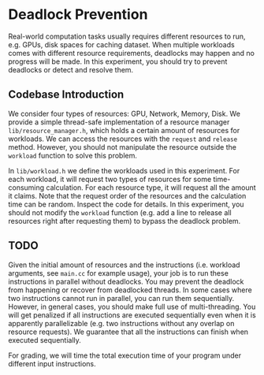 # Deadlock Prevention

Real-world computation tasks usually requires different resources to run, e.g.
GPUs, disk spaces for caching dataset. When multiple workloads comes with different
resource requirements, deadlocks may happen and no progress will be made.
In this experiment, you should try to prevent deadlocks or detect and resolve them.

## Codebase Introduction

We consider four types of resources: GPU, Network, Memory, Disk.
We provide a simple thread-safe implementation of a resource manager
`lib/resource_manager.h`, which holds a certain amount of resources for
workloads. We can access the resources with the `request` and `release` method.
However, you should not manipulate the resource outside the `workload` function
to solve this problem.

In `lib/workload.h` we define the workloads used in this experiment. For each
workload, it will request two types of resources for some time-consuming
calculation. For each resource type, it will request all the amount it claims.
Note that the request order of the resources and the calculation time can be random.
Inspect the code for details. In this experiment, you should not modify the
`workload` function (e.g. add a line to release all resources right after
requesting them) to bypass the deadlock problem.

## TODO

Given the initial amount of resources and the instructions (i.e. workload
arguments, see `main.cc` for example usage), your job is to run these
instructions in parallel without deadlocks.
You may prevent the deadlock from happening or recover from deadlocked threads.
In some cases where two instructions cannot run in parallel, you can run them
sequentially. However, in general cases, you should make full use of
multi-threading. You will get penalized if all instructions are executed
sequentially even when it is apparently parallelizable (e.g. two instructions
without any overlap on resource requests). We guarantee that all the
instructions can finish when executed sequentially.

For grading, we will time the total execution time of your program under
different input instructions.
